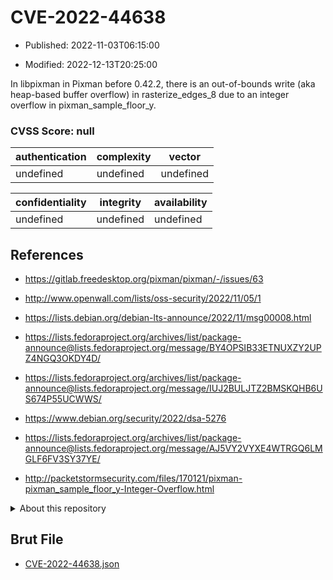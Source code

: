 # CVE-2022-44638

- Published: 2022-11-03T06:15:00

- Modified: 2022-12-13T20:25:00

In libpixman in Pixman before 0.42.2, there is an out-of-bounds write (aka heap-based buffer overflow) in rasterize_edges_8 due to an integer overflow in pixman_sample_floor_y.

### CVSS Score: **null**

| authentication | complexity | vector |
| --- | --- | --- |
| undefined | undefined | undefined |

| confidentiality | integrity | availability |
| --- | --- | --- |
| undefined | undefined | undefined |

## References

* https://gitlab.freedesktop.org/pixman/pixman/-/issues/63

* http://www.openwall.com/lists/oss-security/2022/11/05/1

* https://lists.debian.org/debian-lts-announce/2022/11/msg00008.html

* https://lists.fedoraproject.org/archives/list/package-announce@lists.fedoraproject.org/message/BY4OPSIB33ETNUXZY2UPZ4NGQ3OKDY4D/

* https://lists.fedoraproject.org/archives/list/package-announce@lists.fedoraproject.org/message/IUJ2BULJTZ2BMSKQHB6US674P55UCWWS/

* https://www.debian.org/security/2022/dsa-5276

* https://lists.fedoraproject.org/archives/list/package-announce@lists.fedoraproject.org/message/AJ5VY2VYXE4WTRGQ6LMGLF6FV3SY37YE/

* http://packetstormsecurity.com/files/170121/pixman-pixman_sample_floor_y-Integer-Overflow.html

<details>
<summary>About this repository</summary> 

  This repository is part of the project [Live Hack CVE](https://github.com/Live-Hack-CVE). Main website can be found [www.live-hack.org](https://www.live-hack.org) 
  
  Made by [Sn0wAlice](https://github.com/Sn0wAlice) for the people that care about security and need to have a feed of the latest CVEs. Hope you enjoy it, don't forget to star the repo and follow me on [Twitter](https://twitter.com/Sn0wAlice) and [Github](https://github.com/Sn0wAlice). And that is my [personnal website](https://www.alice-snow.me/)

  - [Home Page](https://github.com/Live-Hack-CVE)
  - [Framework](https://github.com/Live-Hack-CVE/cve-framework)
  - [CVE database](https://github.com/Live-Hack-CVE/full_database)
  - [Changelog](https://github.com/Live-Hack-CVE/Changelog)
</details>

## Brut File

* [CVE-2022-44638.json](https://raw.githubusercontent.com/Live-Hack-CVE/full_database/main/cves/2022/CVE-2022-44638.json)

